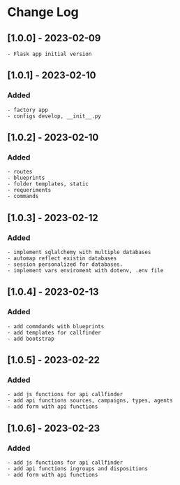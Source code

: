 # Change Log
 
## [1.0.0] - 2023-02-09
    - Flask app initial version
 
## [1.0.1] - 2023-02-10

### Added
    - factory app
    - configs develop, __init__.py

## [1.0.2] - 2023-02-10

### Added
    - routes
    - blueprints
    - folder templates, static
    - requeriments
    - commands

## [1.0.3] - 2023-02-12

### Added
    - implement sqlalchemy with multiple databases
    - automap reflect existin databases
    - session personalized for databases.
    - implement vars enviroment with dotenv, .env file

## [1.0.4] - 2023-02-13

### Added
    - add commdands with blueprints
    - add templates for callfinder
    - add bootstrap

## [1.0.5] - 2023-02-22

### Added
    - add js functions for api callfinder
    - add api functions sources, campaigns, types, agents
    - add form with api functions

## [1.0.6] - 2023-02-23

### Added
    - add js functions for api callfinder
    - add api functions ingroups and dispositions
    - add form with api functions